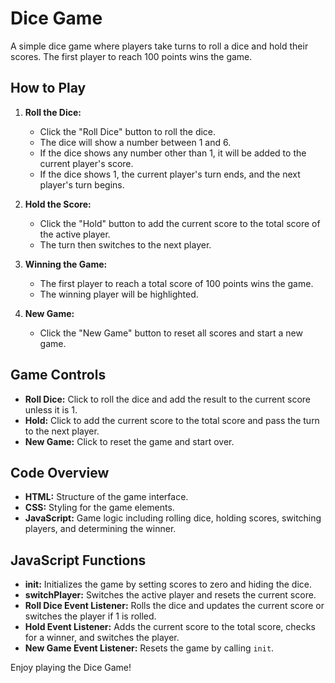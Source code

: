 # Dice Game

A simple dice game where players take turns to roll a dice and hold their scores. The first player to reach 100 points wins the game.

## How to Play

1. **Roll the Dice:** 
   - Click the "Roll Dice" button to roll the dice.
   - The dice will show a number between 1 and 6.
   - If the dice shows any number other than 1, it will be added to the current player's score.
   - If the dice shows 1, the current player's turn ends, and the next player's turn begins.

2. **Hold the Score:**
   - Click the "Hold" button to add the current score to the total score of the active player.
   - The turn then switches to the next player.

3. **Winning the Game:**
   - The first player to reach a total score of 100 points wins the game.
   - The winning player will be highlighted.

4. **New Game:**
   - Click the "New Game" button to reset all scores and start a new game.

## Game Controls

- **Roll Dice:** Click to roll the dice and add the result to the current score unless it is 1.
- **Hold:** Click to add the current score to the total score and pass the turn to the next player.
- **New Game:** Click to reset the game and start over.

## Code Overview

- **HTML:** Structure of the game interface.
- **CSS:** Styling for the game elements.
- **JavaScript:** Game logic including rolling dice, holding scores, switching players, and determining the winner.

## JavaScript Functions

- **init:** Initializes the game by setting scores to zero and hiding the dice.
- **switchPlayer:** Switches the active player and resets the current score.
- **Roll Dice Event Listener:** Rolls the dice and updates the current score or switches the player if 1 is rolled.
- **Hold Event Listener:** Adds the current score to the total score, checks for a winner, and switches the player.
- **New Game Event Listener:** Resets the game by calling `init`.

Enjoy playing the Dice Game!

